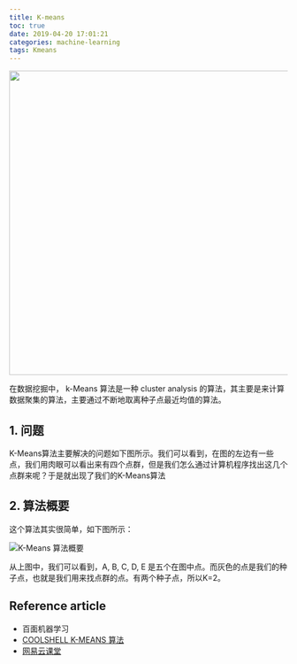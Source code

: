```yaml
---
title: K-means
toc: true
date: 2019-04-20 17:01:21
categories: machine-learning
tags: Kmeans
---
```


<img src="https://coolshell.cn/wp-content/uploads/2012/06/K-Means.gif" width="550" />

<!-- more --><br>

在数据挖掘中， k-Means 算法是一种 cluster analysis 的算法，其主要是来计算数据聚集的算法，主要通过不断地取离种子点最近均值的算法。

## 1. 问题

K-Means算法主要解决的问题如下图所示。我们可以看到，在图的左边有一些点，我们用肉眼可以看出来有四个点群，但是我们怎么通过计算机程序找出这几个点群来呢？于是就出现了我们的K-Means算法

## 2. 算法概要

这个算法其实很简单，如下图所示：

![K-Means 算法概要](https://coolshell.cn/wp-content/uploads/2012/06/K-Means.jpg)

从上图中，我们可以看到，A, B, C, D, E 是五个在图中点。而灰色的点是我们的种子点，也就是我们用来找点群的点。有两个种子点，所以K=2。

## Reference article

- 百面机器学习
- [COOLSHELL K-MEANS 算法][1]
- [网易云课堂][2]

[1]: https://coolshell.cn/articles/7779.html
[2]: https://study.163.com/course/courseLearn.htm?courseId=1004570029#/learn/video?lessonId=1052320898&courseId=1004570029

